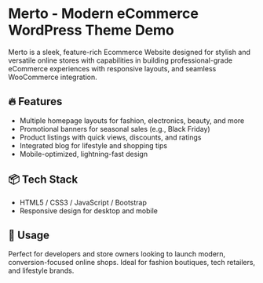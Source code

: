 # Merto - Modern eCommerce WordPress Theme Demo
Merto is a sleek, feature-rich Ecommerce Website designed for stylish and versatile online stores with capabilities in building professional-grade eCommerce experiences with responsive layouts, and seamless WooCommerce integration.

## 🔥 Features
- Multiple homepage layouts for fashion, electronics, beauty, and more
- Promotional banners for seasonal sales (e.g., Black Friday)
- Product listings with quick views, discounts, and ratings
- Integrated blog for lifestyle and shopping tips
- Mobile-optimized, lightning-fast design

## 📦 Tech Stack
- HTML5 / CSS3 / JavaScript / Bootstrap
- Responsive design for desktop and mobile

## 🚀 Usage
Perfect for developers and store owners looking to launch modern, conversion-focused online shops. Ideal for fashion boutiques, tech retailers, and lifestyle brands.
